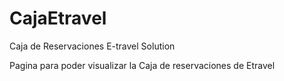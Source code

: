 CajaEtravel
===========

Caja de Reservaciones E-travel Solution


Pagina para poder visualizar la Caja de reservaciones de Etravel

